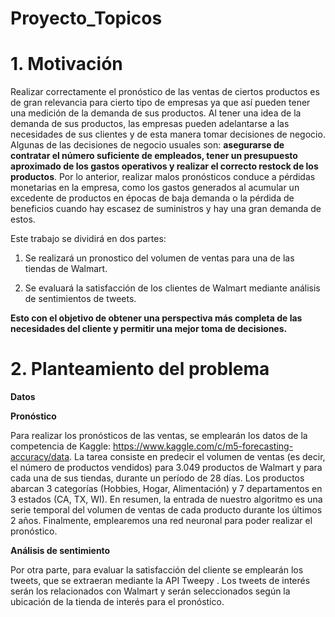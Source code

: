 # Proyecto_Topicos


# 1. Motivación
Realizar correctamente el pronóstico de las ventas de ciertos productos es de gran relevancia para cierto tipo de empresas ya que así pueden tener una medición de la demanda de sus productos. Al tener una idea de la demanda de sus productos, las empresas pueden adelantarse a las necesidades de sus clientes y de esta manera tomar decisiones de negocio. Algunas de las decisiones de negocio usuales son: **asegurarse de contratar el número suficiente de empleados, tener un presupuesto aproximado de los gastos operativos y realizar el correcto restock de los productos**. Por lo anterior, realizar malos pronósticos conduce a pérdidas monetarias en la empresa, como los gastos generados al acumular un excedente de productos en épocas de baja demanda o la pérdida de beneficios
cuando hay escasez de suministros y hay una gran demanda de estos. 

Este trabajo se dividirá en dos partes:

1. Se realizará un pronostico del volumen de ventas para una de las tiendas de Walmart.

2. Se evaluará la satisfacción de los clientes de Walmart mediante análisis de sentimientos de tweets.

**Esto con el objetivo de obtener una perspectiva más completa de las necesidades del cliente y permitir una mejor toma de decisiones.**

# 2. Planteamiento del problema

**Datos**

**Pronóstico**

Para realizar los pronósticos de las ventas, se emplearán los datos de la competencia de Kaggle: https://www.kaggle.com/c/m5-forecasting-accuracy/data. La tarea consiste en predecir el volumen de ventas (es decir, el número de productos vendidos) para 3.049 productos de Walmart y para cada una de sus tiendas, durante un período de 28 días. Los productos abarcan 3 categorías (Hobbies, Hogar, Alimentación) y 7 departamentos en 3 estados (CA, TX, WI). En resumen, la entrada de nuestro algoritmo es
una serie temporal del volumen de ventas de cada producto durante los últimos 2 años. Finalmente, emplearemos una red neuronal para poder realizar el pronóstico.

**Análisis de sentimiento**

Por otra parte, para evaluar la satisfacción del cliente se emplearán los tweets, que se extraeran mediante la API Tweepy . Los tweets de interés serán los relacionados con Walmart y serán seleccionados según la ubicación de la tienda de interés para el pronóstico.

